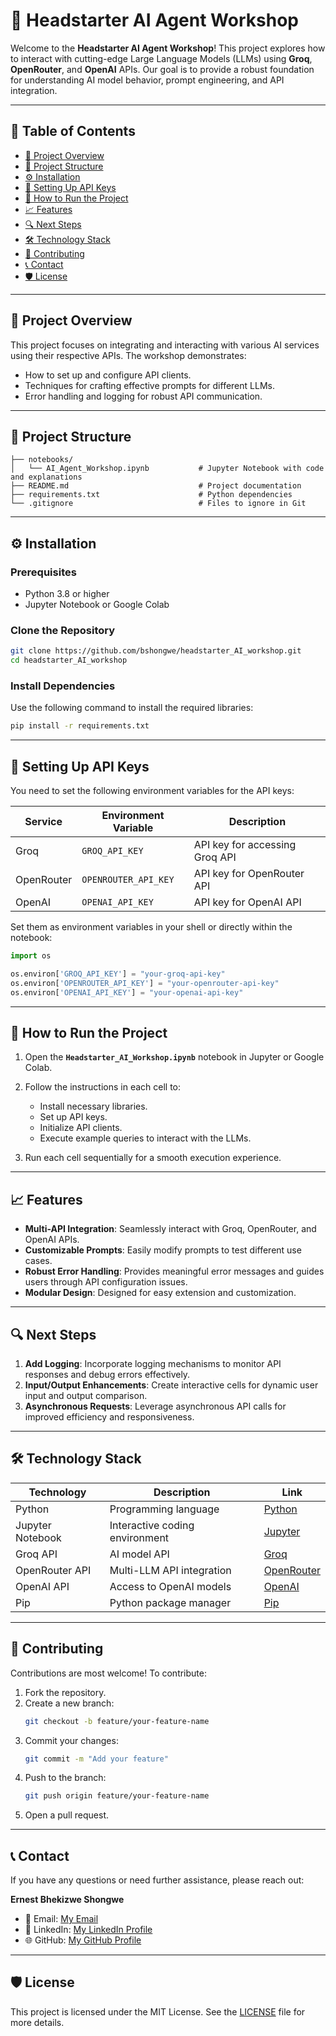 # 🧠 Headstarter AI Agent Workshop

Welcome to the **Headstarter AI Agent Workshop**! This project explores how to interact with cutting-edge Large Language Models (LLMs) using **Groq**, **OpenRouter**, and **OpenAI** APIs. Our goal is to provide a robust foundation for understanding AI model behavior, prompt engineering, and API integration.

---

## 📌 Table of Contents

- [🚀 Project Overview](#-project-overview)  
- [📂 Project Structure](#-project-structure)  
- [⚙️ Installation](#%EF%B8%8F-installation)  
- [🔐 Setting Up API Keys](#-setting-up-api-keys)  
- [🧪 How to Run the Project](#-how-to-run-the-project)  
- [📈 Features](#-features)  
- [🔍 Next Steps](#-next-steps)  
- [🛠️ Technology Stack](#️-technology-stack)  
- [🤝 Contributing](#-contributing)  
- [📞 Contact](#-contact)  
- [🛡️ License](#%EF%B8%8F-license)

---

## 🚀 Project Overview

This project focuses on integrating and interacting with various AI services using their respective APIs. The workshop demonstrates:

- How to set up and configure API clients.
- Techniques for crafting effective prompts for different LLMs.
- Error handling and logging for robust API communication.

---

## 📂 Project Structure

```plaintext
├── notebooks/
│   └── AI_Agent_Workshop.ipynb           # Jupyter Notebook with code and explanations
├── README.md                             # Project documentation
├── requirements.txt                      # Python dependencies
└── .gitignore                            # Files to ignore in Git
```

---

## ⚙️ Installation

### Prerequisites

- Python 3.8 or higher
- Jupyter Notebook or Google Colab

### Clone the Repository

```bash
git clone https://github.com/bshongwe/headstarter_AI_workshop.git
cd headstarter_AI_workshop
```

### Install Dependencies

Use the following command to install the required libraries:

```bash
pip install -r requirements.txt
```

---

## 🔐 Setting Up API Keys

You need to set the following environment variables for the API keys:

| **Service** | **Environment Variable**    | **Description**                 |
|-------------|-----------------------------|---------------------------------|
| Groq        | `GROQ_API_KEY`               | API key for accessing Groq API  |
| OpenRouter  | `OPENROUTER_API_KEY`         | API key for OpenRouter API      |
| OpenAI      | `OPENAI_API_KEY`             | API key for OpenAI API          |

Set them as environment variables in your shell or directly within the notebook:

```python
import os

os.environ['GROQ_API_KEY'] = "your-groq-api-key"
os.environ['OPENROUTER_API_KEY'] = "your-openrouter-api-key"
os.environ['OPENAI_API_KEY'] = "your-openai-api-key"
```

---

## 🧪 How to Run the Project

1. Open the **`Headstarter_AI_Workshop.ipynb`** notebook in Jupyter or Google Colab.
2. Follow the instructions in each cell to:
   - Install necessary libraries.
   - Set up API keys.
   - Initialize API clients.
   - Execute example queries to interact with the LLMs.

3. Run each cell sequentially for a smooth execution experience.

---

## 📈 Features

- **Multi-API Integration**: Seamlessly interact with Groq, OpenRouter, and OpenAI APIs.
- **Customizable Prompts**: Easily modify prompts to test different use cases.
- **Robust Error Handling**: Provides meaningful error messages and guides users through API configuration issues.
- **Modular Design**: Designed for easy extension and customization.

---

## 🔍 Next Steps

1. **Add Logging**: Incorporate logging mechanisms to monitor API responses and debug errors effectively.
2. **Input/Output Enhancements**: Create interactive cells for dynamic user input and output comparison.
3. **Asynchronous Requests**: Leverage asynchronous API calls for improved efficiency and responsiveness.

---

## 🛠️ Technology Stack

| **Technology** | **Description**                     | **Link**                              |
|----------------|-------------------------------------|---------------------------------------|
| Python         | Programming language                | [Python](https://www.python.org)      |
| Jupyter Notebook | Interactive coding environment   | [Jupyter](https://jupyter.org)        |
| Groq API       | AI model API                        | [Groq](https://www.groq.com)          |
| OpenRouter API | Multi-LLM API integration           | [OpenRouter](https://openrouter.ai)   |
| OpenAI API     | Access to OpenAI models             | [OpenAI](https://openai.com)          |
| Pip            | Python package manager              | [Pip](https://pip.pypa.io/en/stable/) |

---

## 🤝 Contributing

Contributions are most welcome! To contribute:

1. Fork the repository.
2. Create a new branch:  
   ```bash
   git checkout -b feature/your-feature-name
   ```
3. Commit your changes:  
   ```bash
   git commit -m "Add your feature"
   ```
4. Push to the branch:  
   ```bash
   git push origin feature/your-feature-name
   ```
5. Open a pull request.

---

## 📞 Contact

If you have any questions or need further assistance, please reach out:

**Ernest Bhekizwe Shongwe**  
- 📧 Email: [My Email](mailto:shongwe.bhekizwe@yahoo.com)  
- 💼 LinkedIn: [My LinkedIn Profile](https://linkedin.com/in/ernest-shongwe)  
- 🌐 GitHub: [My GitHub Profile](https://github.com/bshongwe)

---

## 🛡️ License

This project is licensed under the MIT License. See the [LICENSE](LICENSE) file for more details.
